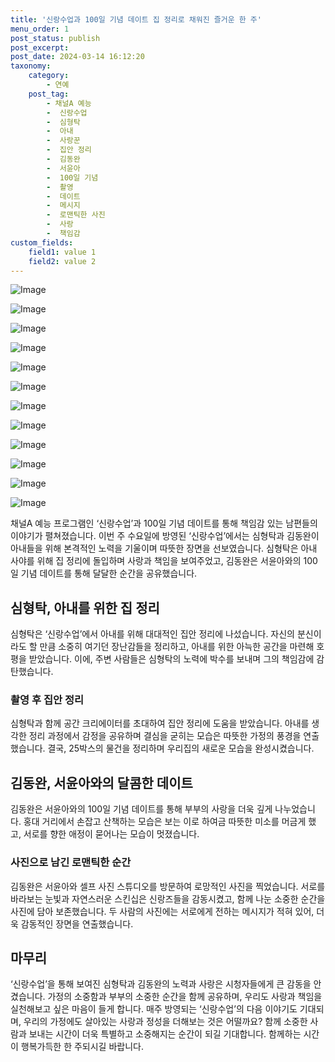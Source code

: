 ```yaml
---
title: '신랑수업과 100일 기념 데이트 집 정리로 채워진 즐거운 한 주'
menu_order: 1
post_status: publish
post_excerpt: 
post_date: 2024-03-14 16:12:20
taxonomy:
    category:
        - 연예
    post_tag:
        - 채널A 예능
        -  신랑수업
        -  심형탁
        -  아내
        -  사랑꾼
        -  집안 정리
        -  김동완
        -  서윤아
        -  100일 기념
        -  촬영
        -  데이트
        -  메시지
        -  로맨틱한 사진
        -  사랑
        -  책임감
custom_fields:
    field1: value 1
    field2: value 2
---
```


![Image](https://ssl.pstatic.net/mimgnews/image/382/2024/03/14/0001112462_001_20240314090601404.jpg?type=w540)

![Image](https://mimgnews.pstatic.net/image/382/2024/03/14/0001112462_002_20240314090601435.jpg?type=w540)

![Image](https://ssl.pstatic.net/mimgnews/image/382/2024/03/14/0001112462_003_20240314090601461.jpg?type=w540)

![Image](https://mimgnews.pstatic.net/image/382/2024/03/14/0001112462_004_20240314090601490.jpg?type=w540)

![Image](https://ssl.pstatic.net/mimgnews/image/382/2024/03/14/0001112462_005_20240314090601519.jpg?type=w540)

![Image](https://mimgnews.pstatic.net/image/382/2024/03/14/0001112462_006_20240314090601550.jpg?type=w540)

![Image](https://ssl.pstatic.net/mimgnews/image/382/2024/03/14/0001112462_007_20240314090601584.jpg?type=w540)

![Image](https://mimgnews.pstatic.net/image/382/2024/03/14/0001112462_008_20240314090601608.jpg?type=w540)

![Image](https://ssl.pstatic.net/mimgnews/image/382/2024/03/14/0001112462_009_20240314090601636.jpg?type=w540)

![Image](https://mimgnews.pstatic.net/image/382/2024/03/14/0001112462_010_20240314090601667.jpg?type=w540)

![Image](https://ssl.pstatic.net/mimgnews/image/382/2024/03/14/0001112462_011_20240314090601697.jpg?type=w540)

![Image](https://mimgnews.pstatic.net/image/382/2024/03/14/0001112462_012_20240314090601721.jpg?type=w540)

채널A 예능 프로그램인 ‘신랑수업’과 100일 기념 데이트를 통해 책임감 있는 남편들의 이야기가 펼쳐졌습니다. 이번 주 수요일에 방영된 ‘신랑수업’에서는 심형탁과 김동완이 아내들을 위해 본격적인 노력을 기울이며 따뜻한 장면을 선보였습니다. 심형탁은 아내 사야를 위해 집 정리에 돌입하며 사랑과 책임을 보여주었고, 김동완은 서윤아와의 100일 기념 데이트를 통해 달달한 순간을 공유했습니다.
## 심형탁, 아내를 위한 집 정리
심형탁은 ‘신랑수업’에서 아내를 위해 대대적인 집안 정리에 나섰습니다. 자신의 분신이라도 할 만큼 소중히 여기던 장난감들을 정리하고, 아내를 위한 아늑한 공간을 마련해 호평을 받았습니다. 이에, 주변 사람들은 심형탁의 노력에 박수를 보내며 그의 책임감에 감탄했습니다.
### 촬영 후 집안 정리
심형탁과 함께 공간 크리에이터를 초대하여 집안 정리에 도움을 받았습니다. 아내를 생각한 정리 과정에서 감정을 공유하며 결심을 굳히는 모습은 따뜻한 가정의 풍경을 연출했습니다. 결국, 25박스의 물건을 정리하며 우리집의 새로운 모습을 완성시켰습니다.
## 김동완, 서윤아와의 달콤한 데이트
김동완은 서윤아와의 100일 기념 데이트를 통해 부부의 사랑을 더욱 깊게 나누었습니다. 홍대 거리에서 손잡고 산책하는 모습은 보는 이로 하여금 따뜻한 미소를 머금게 했고, 서로를 향한 애정이 묻어나는 모습이 멋졌습니다.
### 사진으로 남긴 로맨틱한 순간
김동완은 서윤아와 셀프 사진 스튜디오를 방문하여 로망적인 사진을 찍었습니다. 서로를 바라보는 눈빛과 자연스러운 스킨십은 신랑즈들을 감동시켰고, 함께 나눈 소중한 순간을 사진에 담아 보존했습니다. 두 사람의 사진에는 서로에게 전하는 메시지가 적혀 있어, 더욱 감동적인 장면을 연출했습니다.
## 마무리
‘신랑수업’을 통해 보여진 심형탁과 김동완의 노력과 사랑은 시청자들에게 큰 감동을 안겼습니다. 가정의 소중함과 부부의 소중한 순간을 함께 공유하며, 우리도 사랑과 책임을 실천해보고 싶은 마음이 들게 합니다. 매주 방영되는 ‘신랑수업’의 다음 이야기도 기대되며, 우리의 가정에도 살아있는 사랑과 정성을 더해보는 것은 어떨까요? 함께 소중한 사람과 보내는 시간이 더욱 특별하고 소중해지는 순간이 되길 기대합니다. 함께하는 시간이 행복가득한 한 주되시길 바랍니다.
